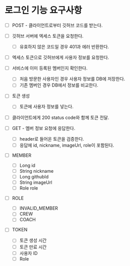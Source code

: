 # 로그인 기능 요구사항

- [ ] POST - 클라이언트로부터 깃허브 코드를 받는다.
- [ ] 깃허브 서버에 엑세스 토큰을 요청한다.
    - [ ] 유효하지 않은 코드일 경우 401과 에러 반환한다.

- [ ] 엑세스 토큰으로 깃허브에게 사용자 정보를 요청한다.
- [ ] 서비스에 이미 등록된 멤버인지 확인한다.
    - [ ] 처음 방문한 사용자인 경우 사용자 정보를 DB에 저장한다.
    - [ ] 기존 멤버인 경우 DB에서 정보를 비교한다.

- [ ] 토큰 생성
    - [ ] 토큰에 사용자 정보를 넣는다.

- [ ] 클라이언트에게 200 status code와 함께 토큰 전달.

- [ ] GET - 멤버 정보 요청에 응답한다.
    - [ ] header로 들어온 토큰을 검증한다.
    - [ ] 응답에 id, nickname, imageUrl, role이 포함된다.

- [ ] MEMBER
    - [ ] Long id
    - [ ] String nickname
    - [ ] Long githubId
    - [ ] String imageUrl
    - [ ] Role role
  
- [ ] ROLE
    - [ ] INVALID_MEMBER
    - [ ] CREW
    - [ ] COACH

- [ ] TOKEN
    - [ ] 토큰 생성 시간
    - [ ] 토큰 만료 시간
    - [ ] 사용자 ID
    - [ ] Role